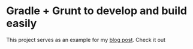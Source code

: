 # Gradle + Grunt to develop and build easily

This project serves as an example for my [blog post](http://hectorortega.net/index.php/2016/06/11/gradle-grunt-to-develop-and-build-easily). Check it out

